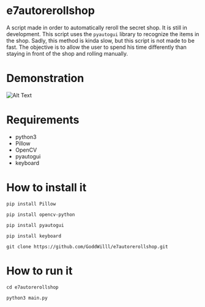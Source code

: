 # e7autorerollshop
A script made in order to automatically reroll the secret shop.
It is still in development.
This script uses the ``pyautogui`` library to recognize the items in the shop. Sadly, this method is kinda slow, but this script is not made to be fast. The objective is to allow the user to spend his time differently than staying in front of the shop and rolling manually.

# Demonstration
![Alt Text](https://i.ibb.co/YdHcfHj/azeda.gif)

# Requirements
- python3
- Pillow
- OpenCV
- pyautogui
- keyboard

# How to install it
```
pip install Pillow
```
```
pip install opencv-python
```
```
pip install pyautogui
```
```
pip install keyboard
```
```
git clone https://github.com/GoddWilll/e7autorerollshop.git
```

# How to run it
```
cd e7autorerollshop
```
```
python3 main.py
```

